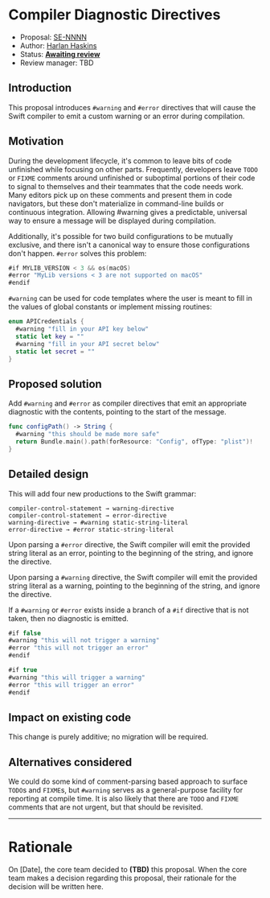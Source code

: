 # Compiler Diagnostic Directives

* Proposal: [SE-NNNN](https://github.com/apple/swift-evolution/blob/master/proposals/NNNN-name.md)
* Author: [Harlan Haskins](https://github.com/harlanhaskins)
* Status: **[Awaiting review](#rationale)**
* Review manager: TBD

## Introduction

This proposal introduces `#warning` and `#error` directives that will cause
the Swift compiler to emit a custom warning or an error during compilation.

## Motivation

During the development lifecycle, it's common to leave bits of code unfinished
while focusing on other parts. Frequently, developers leave `TODO` or `FIXME`
comments around unfinished or suboptimal portions of their code to signal
to themselves and their teammates that the code needs work. Many editors pick
up on these comments and present them in code navigators, but these don't
materialize in command-line builds or continuous integration. Allowing #warning
gives a predictable, universal way to ensure a message will be displayed during
compilation.  

Additionally, it's possible for two build configurations to be mutually
exclusive, and there isn't a canonical way to ensure those configurations
don't happen. `#error` solves this problem:

```swift
#if MYLIB_VERSION < 3 && os(macOS)
#error "MyLib versions < 3 are not supported on macOS"
#endif
```

`#warning` can be used for code templates where the user is meant to fill in
the values of global constants or implement missing routines:

```swift
enum APICredentials {
  #warning "fill in your API key below"
  static let key = ""
  #warning "fill in your API secret below"
  static let secret = ""
}
```

## Proposed solution

Add `#warning` and `#error` as compiler directives that emit an appropriate
diagnostic with the contents, pointing to the start of the message.

```swift
func configPath() -> String {
  #warning "this should be made more safe"
  return Bundle.main().path(forResource: "Config", ofType: "plist")!
}
```

## Detailed design

This will add four new productions to the Swift grammar:

```
compiler-control-statement → warning-directive
compiler-control-statement → error-directive
warning-directive → #warning static-string-literal
error-directive → #error static-string-literal
```

Upon parsing a `#error` directive, the Swift compiler will emit the provided
string literal as an error, pointing to the beginning of the
string, and ignore the directive.

Upon parsing a `#warning` directive, the Swift compiler will emit the provided
string literal as a warning, pointing to the beginning of the
string, and ignore the directive.

If a `#warning` or `#error` exists inside a branch of a `#if` directive that is
not taken, then no diagnostic is emitted.

```swift
#if false
#warning "this will not trigger a warning"
#error "this will not trigger an error"
#endif

#if true
#warning "this will trigger a warning"
#error "this will trigger an error"
#endif
```

## Impact on existing code

This change is purely additive; no migration will be required.

## Alternatives considered

We could do some kind of comment-parsing based approach to surface
`TODO`s and `FIXME`s, but `#warning` serves as a general-purpose facility
for reporting at compile time. It is also likely that there are `TODO` and
`FIXME` comments that are not urgent, but that should be revisited. 

-------------------------------------------------------------------------------

# Rationale

On [Date], the core team decided to **(TBD)** this proposal.
When the core team makes a decision regarding this proposal,
their rationale for the decision will be written here.
